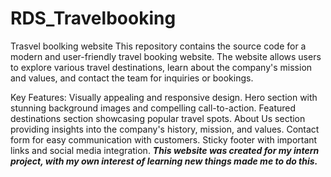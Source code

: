 # RDS_Travelbooking
Trasvel boolking website
This repository contains the source code for a modern and user-friendly travel booking website. The website allows users to explore various travel destinations, learn about the company's mission and values, and contact the team for inquiries or bookings.

Key Features:
Visually appealing and responsive design.
Hero section with stunning background images and compelling call-to-action.
Featured destinations section showcasing popular travel spots.
About Us section providing insights into the company's history, mission, and values.
Contact form for easy communication with customers.
Sticky footer with important links and social media integration.
***This website was created for my intern project, with my own interest of learning new things made me to do this.***
 
